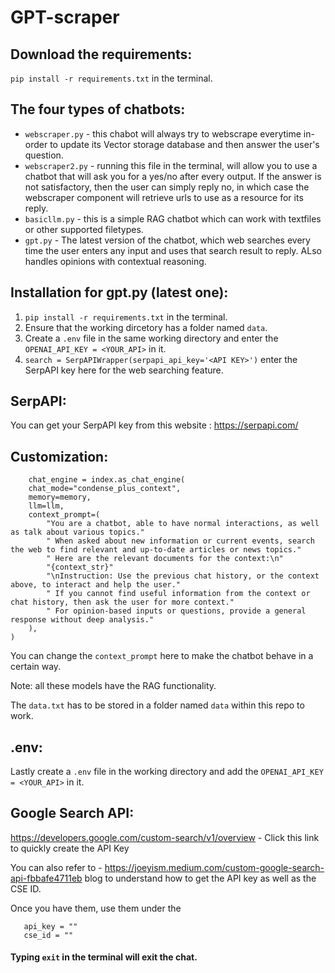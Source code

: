# GPT-scraper
## Download the requirements:
   ```pip install -r requirements.txt``` in the terminal.
## The four types of chatbots:
- ```webscraper.py``` - this chabot will always try to webscrape everytime in-order to update its Vector storage database and then answer the user's question.
- ```webscraper2.py``` - running this file in the terminal, will allow you to use a chatbot that will ask you for a yes/no after every output. If the answer is not satisfactory, then the user can simply reply no, in which case the webscraper component will retrieve urls to use as a resource for its reply.
- ```basicllm.py``` - this is a simple RAG chatbot which can work with textfiles or other supported filetypes.
- ```gpt.py``` - The latest version of the chatbot, which web searches every time the user enters any input and uses that search result to reply. ALso handles opinions with contextual reasoning.

## Installation for gpt.py (latest one): 
1. ``` pip install -r requirements.txt ``` in the terminal.
2. Ensure that the working dircetory has a folder named ``` data ```.
3. Create a ``` .env ``` file in the same working directory and enter the ```OPENAI_API_KEY = <YOUR_API>``` in it.
4. ``` search = SerpAPIWrapper(serpapi_api_key='<API KEY>') ``` enter the SerpAPI key here for the web searching feature.

## SerpAPI: 
You can get your SerpAPI key from this website : https://serpapi.com/

## Customization:
```
    chat_engine = index.as_chat_engine(
    chat_mode="condense_plus_context",
    memory=memory,
    llm=llm,
    context_prompt=(
        "You are a chatbot, able to have normal interactions, as well as talk about various topics."
        " When asked about new information or current events, search the web to find relevant and up-to-date articles or news topics."
        " Here are the relevant documents for the context:\n"
        "{context_str}"
        "\nInstruction: Use the previous chat history, or the context above, to interact and help the user."
        " If you cannot find useful information from the context or chat history, then ask the user for more context."
        " For opinion-based inputs or questions, provide a general response without deep analysis."
    ),
)
```
You can change the ``` context_prompt ``` here to make the chatbot behave in a certain way.

Note: all these models have the RAG functionality.

The ```data.txt``` has to be stored in a folder named ```data``` within this repo to work.

## .env:
Lastly create a ```.env``` file in the working directory and add the ```OPENAI_API_KEY = <YOUR_API>``` in it.

## Google Search API:
https://developers.google.com/custom-search/v1/overview - Click this link to quickly create the API Key

You can also refer to - https://joeyism.medium.com/custom-google-search-api-fbbafe4711eb blog to understand how to get the API key as well as the CSE ID.

Once you have them, use them under the 
 ```
    api_key = ""
    cse_id = ""
 ```
#### Typing ```exit``` in the terminal will exit the chat.
